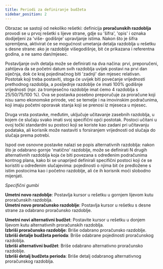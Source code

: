 ```yaml
---
title: Periodi za definiranje budžeta
sidebar_position: 2
---
```


Obrazac se sastoji od nekoliko rešetki: definicija **proračunskih razdoblja** provodi se u prvoj rešetki s lijeve strane, gdje su 'šifra', 'opis' i oznaka dodijeljeni za 'više- godišnje' upravljanje istima. Nakon što je šifra spremljena, aktivirat će se mogućnost umetanja detalja razdoblja u rešetku s desne strane: ako je razdoblje višegodišnje, bit će prikazana i referentna godina, a ne samo dan/mjesec. 

Postavljanje ovih detalja može se definirati na dva načina: prvi, preporučeni, zahtijeva da se početni datum svih razdoblja uvijek postavi na prvi dan siječnja, dok će kraj pojedinačnog biti 'zadnji' dan mjesec relativan. Postotak koji treba postaviti, stoga će uvijek biti povećanje vrijednosti prethodnog razdoblja, a posljednje razdoblje će imati 100% godišnje vrijednosti (npr. za tromjesečno razdoblje imat ćemo 4 razdoblja s 25/50/75/100 %). Ova se postavka posebno preporučuje za proračune koji nisu samo ekonomske prirode, već se temelje i na imovinskim podračunima, koji imaju početni oporavak stanja koji se prenosi iz mjeseca u mjesec. 

Druga vrsta postavke, međutim, uključuje učitavanje zasebnih razdoblja, u kojem će slučaju svako imati svoj specifični opći postotak. Postoci učitani u ovoj točki standardni su postoci koji se koriste kao zadani pri učitavanju podataka, ali korisnik može nastaviti s forsiranjem vrijednosti od slučaja do slučaja prema potrebi. 

Ispod ove osnovne postavke nalazi se popis alternativnih razdoblja: nakon što je odabrano gornje 'matično' razdoblje, može se definirati N drugih alternativnih razdoblja koja će biti povezana s određenim podračunima kontnog plana, kako bi se unaprijed definirali specifični postoci koji će se koristiti u određenim slučajevima: pojedinosti o njima bit će predložene s istim postocima kao i početno razdoblje, ali će ih korisnik moći slobodno mijenjati. 


*Specifični gumbi*

**Umetni novo razdoblje**: Postavlja kursor u rešetku u gornjem lijevom kutu proračunskih razdoblja.   
**Umetni novo proračunsko razdoblje**: Postavlja kursor u rešetku s desne strane za odabrano proračunsko razdoblje.

**Umetni novi alternativni budžet**: Postavite kursor u rešetku u donjem lijevom kutu alternativnih proračunskih razdoblja.  
**Izbriši proračunsko razdoblje**: Briše odabrano proračunsko razdoblje.  
**Izbriši detalje budžeta perioda**: Briše odabrane pojedinosti proračunskog razdoblja.  
**Izbriši alternativni budžet**: Briše odabrano alternativno proračunsko razdoblje.  
**Izbriši detalj budžeta perioda**: Briše detalj odabranog alternativnog proračunskog razdoblja.  
